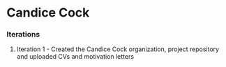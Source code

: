 # Candice Cock

### Iterations

1. Iteration 1 - Created the Candice Cock organization, project repository and uploaded CVs and motivation letters
